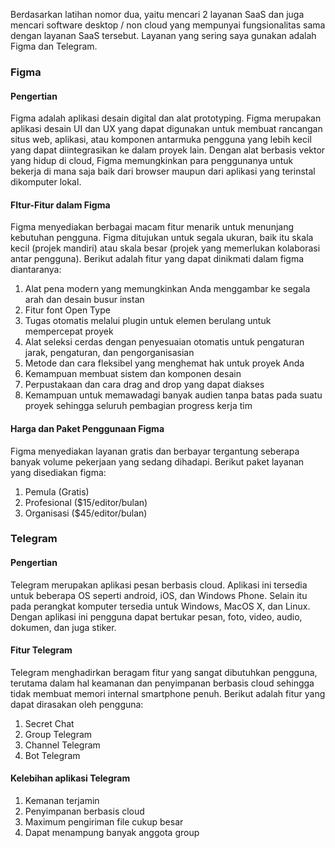 Berdasarkan latihan nomor dua, yaitu mencari 2 layanan SaaS dan juga mencari software desktop / non cloud yang mempunyai fungsionalitas sama dengan layanan SaaS tersebut. Layanan yang sering saya gunakan adalah Figma dan  Telegram.
### Figma
#### Pengertian
Figma adalah aplikasi desain digital dan alat prototyping. Figma merupakan aplikasi desain UI dan UX yang dapat digunakan untuk membuat rancangan situs web, aplikasi, atau komponen antarmuka pengguna yang lebih kecil yang dapat diintegrasikan ke dalam proyek lain. Dengan alat berbasis vektor yang hidup di cloud, Figma memungkinkan para penggunanya untuk bekerja di mana saja baik dari browser maupun dari aplikasi yang terinstal dikomputer lokal.

#### FItur-Fitur dalam Figma
Figma menyediakan berbagai macam fitur menarik untuk menunjang kebutuhan pengguna. Figma ditujukan untuk segala ukuran, baik itu skala kecil (projek mandiri) atau skala besar (projek yang memerlukan kolaborasi antar pengguna). Berikut adalah fitur yang dapat dinikmati dalam figma diantaranya:
1. Alat pena modern yang memungkinkan Anda menggambar ke segala arah dan desain busur instan
2. Fitur font Open Type
3. Tugas otomatis melalui plugin untuk elemen berulang untuk mempercepat proyek
4. Alat seleksi cerdas dengan penyesuaian otomatis untuk pengaturan jarak, pengaturan, dan pengorganisasian
5. Metode dan cara fleksibel yang menghemat hak untuk proyek Anda
6. Kemampuan membuat sistem dan komponen desain
7. Perpustakaan dan cara drag and drop yang dapat diakses
8. Kemampuan untuk memawadagi banyak audien tanpa batas pada suatu proyek sehingga seluruh pembagian progress kerja tim

#### Harga dan Paket Penggunaan Figma
Figma menyediakan layanan gratis dan berbayar tergantung seberapa banyak volume pekerjaan yang sedang dihadapi. Berikut paket layanan yang disediakan figma: 
1. Pemula (Gratis)
2. Profesional ($15/editor/bulan)
3. Organisasi ($45/editor/bulan)

### Telegram
#### Pengertian
Telegram merupakan aplikasi pesan berbasis cloud. Aplikasi ini tersedia untuk beberapa OS seperti android, iOS, dan Windows Phone. Selain itu pada perangkat komputer tersedia untuk Windows, MacOS X, dan Linux. Dengan aplikasi ini pengguna dapat bertukar pesan, foto, video, audio, dokumen, dan juga stiker.

#### Fitur Telegram
Telegram menghadirkan beragam fitur yang sangat dibutuhkan pengguna, terutama dalam hal keamanan dan penyimpanan berbasis cloud sehingga tidak membuat memori internal smartphone penuh. Berikut adalah fitur yang dapat dirasakan oleh pengguna: 
1. Secret Chat
2. Group Telegram
3. Channel Telegram
4. Bot Telegram

#### Kelebihan aplikasi Telegram
1. Kemanan terjamin
2. Penyimpanan berbasis cloud
3. Maximum pengiriman file cukup besar
4. Dapat menampung banyak anggota group